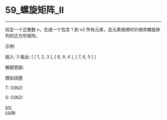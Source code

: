 # 59_螺旋矩阵_II

---

给定一个正整数 n，生成一个包含 1 到 n2 所有元素，且元素按顺时针顺序螺旋排列的正方形矩阵。

示例:

输入: 3
输出:
[
 [ 1, 2, 3 ],
 [ 8, 9, 4 ],
 [ 7, 6, 5 ]
]


解题思路:

模拟绕圈

T: O(N2)

S: O(N2)


[src](https://leetcode-cn.com/problems/spiral-matrix-ii/) <br>
[code](code/59.c) <br>
